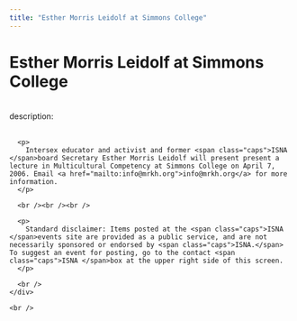 ```yaml
---
title: "Esther Morris Leidolf at Simmons College"
---
```


# Esther Morris Leidolf at Simmons College

<div class="flexinode-body flexinode-2">
  <div class="flexinode-textarea-1">
    <div class="form-item">
      <br /> <label>description:</label><br /><br /> 
      
      <p>
        Intersex educator and activist and former <span class="caps">ISNA </span>board Secretary Esther Morris Leidolf will present present a lecture in Multicultural Competency at Simmons College on April 7, 2006. Email <a href="mailto:info@mrkh.org">info@mrkh.org</a> for more information.
      </p>
      
      <br /><br /><br />
      
      <p>
        Standard disclaimer: Items posted at the <span class="caps">ISNA </span>events site are provided as a public service, and are not necessarily sponsored or endorsed by <span class="caps">ISNA.</span> To suggest an event for posting, go to the contact <span class="caps">ISNA </span>box at the upper right side of this screen.
      </p>
      
      <br />
    </div>
    
    <br />
  </div>
</div>